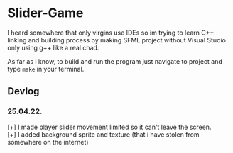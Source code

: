 ﻿# Slider-Game

I heard somewhere that only virgins use IDEs so im trying to learn C++ linking and building process by making SFML project without Visual Studio only using g++ like a real chad.

As far as i know, to build and run the program just navigate to project and type `make` in your terminal.

## Devlog

### 25.04.22.
[+] I made player slider movement limited so it can't leave the screen.\
[+] I added background sprite and texture (that i have stolen from somewhere on the internet)
